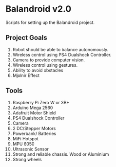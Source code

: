 # Balandroid v2.0
Scripts for setting up the Balandroid project.

## Project Goals
1. Robot should be able to balance autonomously.
2. Wireless control using PS4 Dualshock Controller.
3. Camera to provide computer vision.
4. Wireless control using gestures.
5. Ability to avoid obstacles
6. Mjolnir Effect

## Tools
1. Raspberry Pi Zero W or 3B+
2. Arduino Mega 2560
3. Adafruit Motor Shield
4. PS4 Dualshock Controller
5. Camera
6. 2 DC/Stepper Motors
7. Powerbank/ Batteries
8. MiFi Hotspot
9. MPU 6050
10. Ultrasonic Sensor
11. Strong and reliable chassis. Wood or Aluminium
12. Strong wheels
